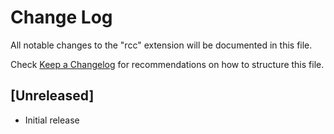 # Change Log

All notable changes to the "rcc" extension will be documented in this file.

Check [Keep a Changelog](http://keepachangelog.com/) for recommendations on how to structure this file.

## [Unreleased]

- Initial release